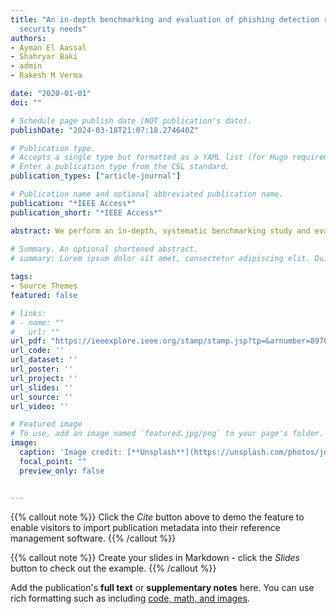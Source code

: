 ```yaml
---
title: "An in-depth benchmarking and evaluation of phishing detection research for
  security needs"
authors:
- Ayman El Aassal
- Shahryar Baki
- admin
- Rakesh M Verma

date: "2020-01-01"
doi: ""

# Schedule page publish date (NOT publication's date).
publishDate: "2024-03-18T21:07:18.274640Z"

# Publication type.
# Accepts a single type but formatted as a YAML list (for Hugo requirements).
# Enter a publication type from the CSL standard.
publication_types: ["article-journal"]

# Publication name and optional abbreviated publication name.
publication: "*IEEE Access*"
publication_short: "*IEEE Access*"

abstract: We perform an in-depth, systematic benchmarking study and evaluation of phishing features on diverse and extensive datasets. We propose a new taxonomy of features based on the interpretation and purpose of each feature. Next, we propose a benchmarking framework called ‘PhishBench,’ which enables us to evaluate and compare the existing features for phishing detection systematically and thoroughly under identical experimental conditions, i.e., unified system specification, datasets, classifiers, and evaluation metrics. PhishBench is a first in the field of benchmarking phishing related research and incorporates thorough and systematic evaluation and feature comparison. We use PhishBench to test methods published in the phishing literature on new and diverse datasets to check their robustness and scalability. We study how dataset characteristics, e.g., varying legitimate to phishing ratios and increasing the size of imbalanced datasets, affect classification performance. Our results show that the imbalanced nature of phishing attacks affects the detection systems’ performance and researchers should take this into account when proposing a new method. We also found that retraining alone is not enough to defeat new attacks. New features and techniques are required to stop attackers from fooling detection systems.
 
# Summary. An optional shortened abstract.
# summary: Lorem ipsum dolor sit amet, consectetur adipiscing elit. Duis posuere tellus ac convallis placerat. Proin tincidunt magna sed ex sollicitudin condimentum. 

tags:
- Source Themes
featured: false

# links:
# - name: ""
#   url: ""
url_pdf: "https://ieeexplore.ieee.org/stamp/stamp.jsp?tp=&arnumber=8970564"
url_code: ''
url_dataset: ''
url_poster: ''
url_project: ''
url_slides: ''
url_source: ''
url_video: ''

# Featured image
# To use, add an image named `featured.jpg/png` to your page's folder. 
image:
  caption: 'Image credit: [**Unsplash**](https://unsplash.com/photos/jdD8gXaTZsc)'
  focal_point: ""
  preview_only: false


---
```


{{% callout note %}}
Click the *Cite* button above to demo the feature to enable visitors to import publication metadata into their reference management software.
{{% /callout %}}

{{% callout note %}}
Create your slides in Markdown - click the *Slides* button to check out the example.
{{% /callout %}}

Add the publication's **full text** or **supplementary notes** here. You can use rich formatting such as including [code, math, and images](https://docs.hugoblox.com/content/writing-markdown-latex/).
